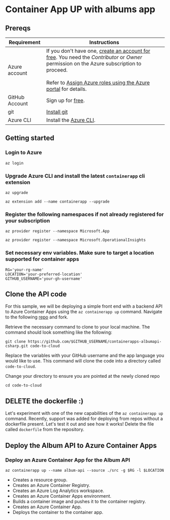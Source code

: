 # Container App UP with albums app

## Prereqs 

| Requirement  | Instructions |
|--|--|
| Azure account | If you don't have one, [create an account for free](https://azure.microsoft.com/free/?WT.mc_id=A261C142F). You need the *Contributor* or *Owner* permission on the Azure subscription to proceed. <br><br>Refer to [Assign Azure roles using the Azure portal](../role-based-access-control/role-assignments-portal.md?tabs=current) for details. |
| GitHub Account | Sign up for [free](https://github.com/join). |
| git | [Install git](https://git-scm.com/downloads) |
| Azure CLI | Install the [Azure CLI](/cli/azure/install-azure-cli).|


## Getting started 

### Login to Azure 
```
az login 
```

### Upgrade Azure CLI and install the latest `containerapp` cli extension 

```
az upgrade 
```
```
az extension add --name containerapp --upgrade
```

### Register the following namespaces if not already registered for your subscription
```
az provider register --namespace Microsoft.App
```
```
az provider register --namespace Microsoft.OperationalInsights
```
### Set necessary env variables. Make sure to target a location supported for container apps
```
RG='your-rg-name'
LOCATION='your-preferred-location'
GITHUB_USERNAME='your-gh-username'
```

## Clone the API code 

For this sample, we will be deploying a simple front end with a backend API to Azure Container Apps using the `az containerapp up` command. Navigate to the following [repo](https://github.com/azure-samples/containerapps-albums-csharp) and fork. 

Retrieve the necessary command to clone to your local machine. The command should look something like the following: 

```
git clone https://github.com/$GITHUB_USERNAME/containerapps-albumapi-csharp.git code-to-cloud
```

Replace the variables with your GitHub username and the app language you would like to use. This command will clone the code into a directory called `code-to-cloud`.

Change your directory to ensure you are pointed at the newly cloned repo 

```
cd code-to-cloud
```

## DELETE the dockerfile :) 

Let's experiment with one of the new capabilities of the `az containerapp up` command. Recently, support was added for deploying from repos without a dockerfile present. Let's test it out and see how it works! Delete the file called `dockerfile` from the repository.

## Deploy the Album API to Azure Container Apps 

### Deploy an Azure Container App for the Album API

```
az containerapp up --name album-api --source ./src -g $RG -l $LOCATION
```

- Creates a resource group.
- Creates an Azure Container Registry.
- Creates an Azure Log Analytics workspace.
- Creates an Azure Container Apps environment.
- Builds a container image and pushes it to the container registry.
- Creates an Azure Container App.
- Deploys the container to the container app.

